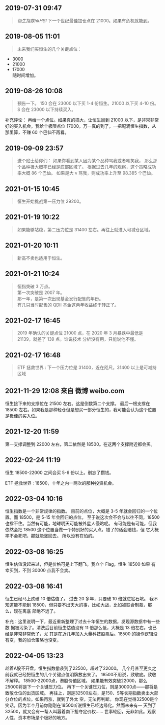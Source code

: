 ## 2019-07-31 09:47

> $恒生指数 hkHSI$ 下一个世纪最佳加仓点在 21000。如果有危机就能到。

## 2019-08-05 11:01

> 未来我们买恒生的几个关键点位：

- 3000
- 21000
- 17000  
  随时间增加。

## 2019-08-26 10:08

> 预告一下。
> 150 会在 23000 以下买 1-4 份恒生。21000 以下买 4-10 份。
> S 会在 23000 以下持续买入。

补充评论： 再给一个点位。如果真的搞大，让恒生崩到 21000 以下，是非常非常好的买入机会。我给个极限点位 17000。万一真的到了，一把配满恒生指数，从
那里算，不赚 60 个巴仙不再看。

## 2019-09-09 23:57

> 送个贴士给你们：
> 如果你看到某人因为某个品种骂我或者嘲笑我，
> 那么那个品种极大概率已经是底部区域了。
> 根据过去几年的观察，这个策略成功率大概 86 个巴仙。
> 如果是大 v 骂我，则成功率上升至 98.385 个巴仙。

## 2021-01-15 10:45

> 恒生开始挑战第一压力位 29200。

## 2021-01-19 10:22

> 如果能够站稳，第二压力位是 31400 左右。再往上就进入可减仓区域。

## 2021-01-20 10:11

> 新高不卖也适用于恒生。

## 2021-01-21 10:24

> 恒指突破 3 万点。  
> 第一次突破是 2007 年。  
> 那一年，是第一次出现基金发行配售的年份。  
> 有几只当时配售的 QDII 基金这两年收益终于转正了。

## 2021-02-17 16:45

> 2019 年确认的关键点位 21000 点，在 2020 年 3 月暴跌中最低是 21139，就差了 139 点。谁说技术
> 分析没有用，只能说他不懂。

## 2021-02-17 16:48

> ETF 拯救世界 : 下一个压力位是 31400，近在咫尺。31400 以上是可减持区域

## 2021-11-29 12:08 来自 微博 weibo.com

恒生接下来的支撑位在 21500 左右。这是倒数第二个支撑。
最后一根支撑在 18500 左右。如果我是那种轻仓但是想买一部分恒生的，我可能会认为这个位置是极佳的买入位。

## 2021-12-20 11:59

第一支撑调整到 22000 左右，第二依然是 18500。在这两个支撑附近都会买。

## 2022-02-24 11:19

恒生 18500-22000 之间会买 5-6 份以上。别忘了攒钱。

ETF 拯救世界 : 18500，十年之内一两次的那种投资机会。

## 2022-03-04 10:16

恒生指数是一个非常规律的指数。
目前的点位，大概是 3-5 年就会回归的一个位置。而 18500，是 5-15 年会回归的点位。
至于说这次会不会与以往不同，18500 也撑不住。当然有可能，地球明天可能被外星人侵略呢。
有可能是有可能，但我依然会把 18500 这个位置当做一个特别好的买入点。错了的话会赔钱，但
它大概率不会死吧，那就能涨回去。
所以没有在怕的。

## 2022-03-08 16:25

恒生估值没起来过，但是价格可是上下翻飞。我立个 Flag，恒生 18500 如果
有幸买到，不到 30000 点我不会卖。

## 2022-03-08 16:41

恒生已经马上跌破 10 倍估值了。
过去 20 多年，只要破 10 倍就进钻石坑。
我不知道能不能到 18500，但只要不出天大的事，比如大战，比如被联合制裁，那么，现在离底
部绝不远了。

补充：这里说明一下，最近重新整理了过去十年恒生的数据，发现源数据中有一些数
据被污染了。清洗后目前恒生估值没有 11 倍那么低，大概是 13 倍左右，也已经是非常非常低了，尤
其是在近几年加入大量科技股票后。18500 的操作逻辑没有变，我的加仓策略也没变。

##  2022-04-05 13:23

趁着A股不开盘，恒生指数偷袭到了22500，超过了22000。
几个月甚至更久之前我就已经把恒生的几个关键点位明牌放出来了。
18500不用说，致敬底。致敬不解释。
18500-22000点，港股价值区域。
如果能有效突破22000，那么25000将是下一个关键压力位。
再下一个关键压力位，则是30000点——那将是致敬仓位的出货区域。
再往上，则是32500左右，是150、S等长期指数卖出大部分仓位的点位。如果再涨，就到了外太
空，无法再判断。
你现在觉得32500是个笑话，因为半个月前你刚刚在18500听说恒生已经边缘化。然而未来有一
天到了32500，就又会有一帮人叫嚣着南下抢夺定价权……
世事轮回，无非如此。观察人性，资本市场是个极好的地方。